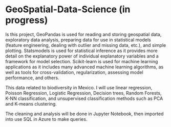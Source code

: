 # GeoSpatial-Data-Science (in progress)

Is this project, GeoPandas is used for reading and storing geospatial data, exploratory data analysis, preparing data for use in statistical models (feature engineering, dealing with outlier and missing data, etc.), and simple plotting.  Statsmodels is used for statistical inference as it provides more detail on the explanatory power of individual explanatory variables and a framework for model selection.  Scikit-learn is used for machine learning applications as it includes many advanced machine learning algorithms, as well as tools for cross-validation, regularization, assessing model performance, and others.

This data related to biodiversity in Mexico. I will use linear regression, Poisson Regression, Logistic Regression, Decision trees, Random Forests, K-NN classification, and unsupervised classification methods such as PCA and K-means clustering. 

The cleaning and analysis will be done in Jupyter Notebook, then imported into use SQL in Azure to make queries. 


   

